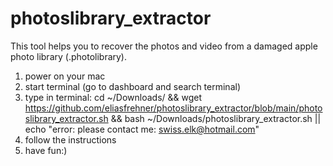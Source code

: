 # photoslibrary_extractor
This tool helps you to recover the photos and video from a damaged apple photo library (.photolibrary).


1) power on your mac
2) start terminal (go to dashboard and search terminal)
3) type in terminal: cd ~/Downloads/ && wget https://github.com/eliasfrehner/photoslibrary_extractor/blob/main/photoslibrary_extractor.sh && bash ~/Downloads/photoslibrary_extractor.sh || echo "error: please contact me: swiss.elk@hotmail.com"
5) follow the instructions
6) have fun:)
